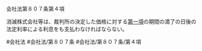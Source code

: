 会社法第８０７条第４項

消滅株式会社等は、裁判所の決定した価格に対する[第一項](会社法＿＿＿＿第８０７条第１項)の期間の満了の日後の法定利率による利息をも支払わなければならない。

#会社法
#会社法/第８０７条
#会社法/第８０７条/第４項
